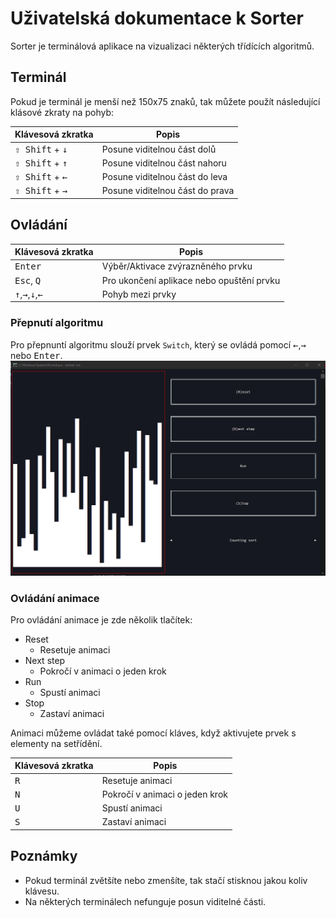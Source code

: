 # Uživatelská dokumentace k Sorter

Sorter je terminálová aplikace na vizualizaci některých třídících algoritmů.

## Terminál

Pokud je terminál je menší než 150x75 znaků, tak můžete použít následující klásové zkraty na pohyb:

| Klávesová zkratka                 | Popis                           |
| --------------------------------- | ------------------------------- |
| <kbd>⇧ Shift</kbd> + <kbd>↓</kbd> | Posune viditelnou část dolů     |
| <kbd>⇧ Shift</kbd> + <kbd>↑</kbd> | Posune viditelnou část nahoru   |
| <kbd>⇧ Shift</kbd> + <kbd>←</kbd> | Posune viditelnou část do leva  |
| <kbd>⇧ Shift</kbd> + <kbd>→</kbd> | Posune viditelnou část do prava |

## Ovládání

| Klávesová zkratka                                   | Popis                                     |
| --------------------------------------------------- | ----------------------------------------- |
| <kbd>Enter</kbd>                                    | Výběr/Aktivace zvýrazněného prvku         |
| <kbd>Esc</kbd>, <kbd>Q</kbd>                        | Pro ukončení aplikace nebo opuštění prvku |
| <kbd>↑</kbd>,<kbd>→</kbd>,<kbd>↓</kbd>,<kbd>←</kbd> | Pohyb mezi prvky                          |

### Přepnutí algoritmu

Pro přepnuntí algoritmu slouží prvek `Switch`, který se ovládá pomocí <kbd>←</kbd>,<kbd>→</kbd> nebo <kbd>Enter</kbd>.
![Ukazka](./algo_change.gif)

### Ovládání animace

Pro ovládání animace je zde několik tlačítek:

- Reset
  - Resetuje animaci
- Next step
  - Pokročí v animaci o jeden krok
- Run
  - Spustí animaci
- Stop
  - Zastaví animaci

Animaci můžeme ovládat také pomocí kláves, když aktivujete prvek s elementy na setřídění.

| Klávesová zkratka | Popis                          |
| ----------------- | ------------------------------ |
| <kbd>R</kbd>      | Resetuje animaci               |
| <kbd>N</kbd>      | Pokročí v animaci o jeden krok |
| <kbd>U</kbd>      | Spustí animaci                 |
| <kbd>S</kbd>      | Zastaví animaci                |


## Poznámky

- Pokud terminál zvětšíte nebo zmenšíte, tak stačí stisknou jakou koliv klávesu.
- Na některých terminálech nefunguje posun viditelné části.
